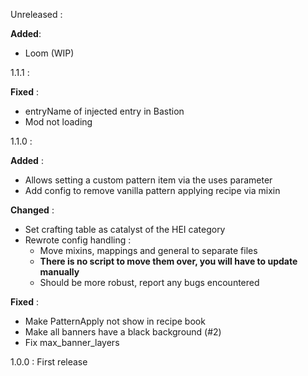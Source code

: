 Unreleased : 

**Added**:
- Loom (WIP)


1.1.1 : 

**Fixed** : 
- entryName of injected entry in Bastion
- Mod not loading


1.1.0 :

**Added** :
- Allows setting a custom pattern item via the uses parameter
- Add config to remove vanilla pattern applying recipe via mixin

**Changed** : 
- Set crafting table as catalyst of the HEI category
- Rewrote config handling :
    - Move mixins, mappings and general to separate files
    - **There is no script to move them over, you will have to update manually**
    - Should be more robust, report any bugs encountered

**Fixed** :
- Make PatternApply not show in recipe book
- Make all banners have a black background (#2)
- Fix max_banner_layers


1.0.0 : 
First release
